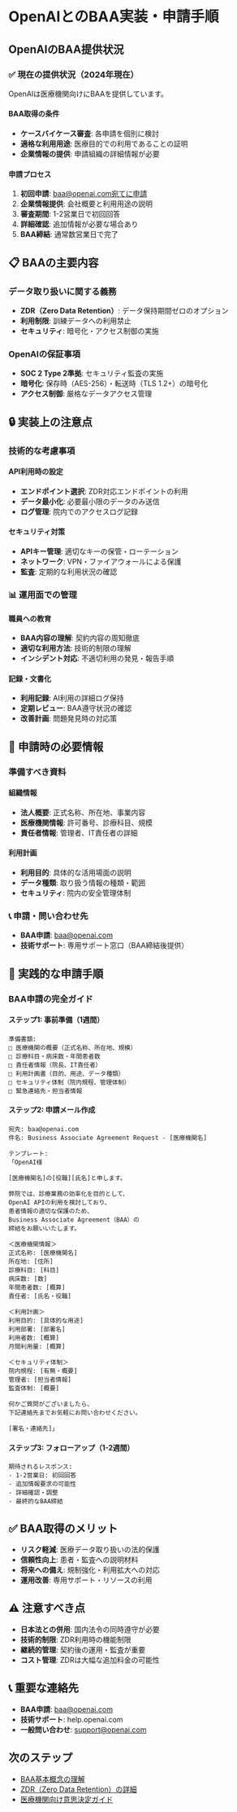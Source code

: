 # OpenAIとのBAA実装・申請手順

## OpenAIのBAA提供状況

### ✅ 現在の提供状況（2024年現在）
OpenAIは医療機関向けにBAAを提供しています。

#### BAA取得の条件
- **ケースバイケース審査**: 各申請を個別に検討
- **適格な利用用途**: 医療目的での利用であることの証明
- **企業情報の提供**: 申請組織の詳細情報が必要

#### 申請プロセス
1. **初回申請**: baa@openai.com宛てに申請
2. **企業情報提供**: 会社概要と利用用途の説明
3. **審査期間**: 1-2営業日で初回回答
4. **詳細確認**: 追加情報が必要な場合あり
5. **BAA締結**: 通常数営業日で完了

## 📋 BAAの主要内容

### データ取り扱いに関する義務
- **ZDR（Zero Data Retention）**: データ保持期間ゼロのオプション
- **利用制限**: 訓練データへの利用禁止
- **セキュリティ**: 暗号化・アクセス制御の実施

### OpenAIの保証事項
- **SOC 2 Type 2準拠**: セキュリティ監査の実施
- **暗号化**: 保存時（AES-256）・転送時（TLS 1.2+）の暗号化
- **アクセス制御**: 厳格なデータアクセス管理

## 🔒 実装上の注意点

### 技術的な考慮事項

#### API利用時の設定
- **エンドポイント選択**: ZDR対応エンドポイントの利用
- **データ最小化**: 必要最小限のデータのみ送信
- **ログ管理**: 院内でのアクセスログ記録

#### セキュリティ対策
- **APIキー管理**: 適切なキーの保管・ローテーション
- **ネットワーク**: VPN・ファイアウォールによる保護
- **監査**: 定期的な利用状況の確認

### 📊 運用面での管理

#### 職員への教育
- **BAA内容の理解**: 契約内容の周知徹底
- **適切な利用方法**: 技術的制限の理解
- **インシデント対応**: 不適切利用の発見・報告手順

#### 記録・文書化
- **利用記録**: AI利用の詳細ログ保持
- **定期レビュー**: BAA遵守状況の確認
- **改善計画**: 問題発見時の対応策

## 📝 申請時の必要情報

### 準備すべき資料

#### 組織情報
- **法人概要**: 正式名称、所在地、事業内容
- **医療機関情報**: 許可番号、診療科目、規模
- **責任者情報**: 管理者、IT責任者の詳細

#### 利用計画
- **利用目的**: 具体的な活用場面の説明
- **データ種類**: 取り扱う情報の種類・範囲
- **セキュリティ**: 院内の安全管理体制

### 📞 申請・問い合わせ先
- **BAA申請**: baa@openai.com
- **技術サポート**: 専用サポート窓口（BAA締結後提供）

## 🚀 実践的な申請手順

### **BAA申請の完全ガイド**

#### **ステップ1: 事前準備（1週間）**
```
準備書類:
□ 医療機関の概要（正式名称、所在地、規模）
□ 診療科目・病床数・年間患者数
□ 責任者情報（院長、IT責任者）
□ 利用計画書（目的、用途、データ種類）
□ セキュリティ体制（院内規程、管理体制）
□ 緊急連絡先・担当者情報
```

#### **ステップ2: 申請メール作成**
```
宛先: baa@openai.com
件名: Business Associate Agreement Request - [医療機関名]

テンプレート:
「OpenAI様

[医療機関名]の[役職][氏名]と申します。

弊院では、診療業務の効率化を目的として、
OpenAI APIの利用を検討しており、
患者情報の適切な保護のため、
Business Associate Agreement（BAA）の
締結をお願いいたします。

＜医療機関情報＞
正式名称: [医療機関名]
所在地: [住所]
診療科目: [科目]
病床数: [数]
年間患者数: [概算]
責任者: [氏名・役職]

＜利用計画＞
利用目的: [具体的な用途]
利用部署: [部署名]
利用者数: [概算]
月間利用量: [概算]

＜セキュリティ体制＞
院内規程: [有無・概要]
管理者: [担当者情報]
監査体制: [概要]

何かご質問がございましたら、
下記連絡先までお気軽にお問い合わせください。

[署名・連絡先]」
```

#### **ステップ3: フォローアップ（1-2週間）**
```
期待されるレスポンス:
- 1-2営業日: 初回回答
- 追加情報要求の可能性
- 詳細確認・調整
- 最終的なBAA締結
```

## ✅ BAA取得のメリット

- **リスク軽減**: 医療データ取り扱いの法的保護
- **信頼性向上**: 患者・監査への説明材料
- **将来への備え**: 規制強化・利用拡大への対応
- **運用改善**: 専用サポート・リソースの利用

## ⚠️ 注意すべき点

- **日本法との併用**: 国内法令の同時遵守が必要
- **技術的制限**: ZDR利用時の機能制限
- **継続的管理**: 契約後の運用・監査が重要
- **コスト管理**: ZDRは大幅な追加料金の可能性

## 📞 重要な連絡先

- **BAA申請**: baa@openai.com
- **技術サポート**: help.openai.com
- **一般問い合わせ**: support@openai.com

## 次のステップ
- [BAA基本概念の理解](./01-basics.md)
- [ZDR（Zero Data Retention）の詳細](./02-zdr.md)
- [医療機関向け意思決定ガイド](./04-decision-guide.md)